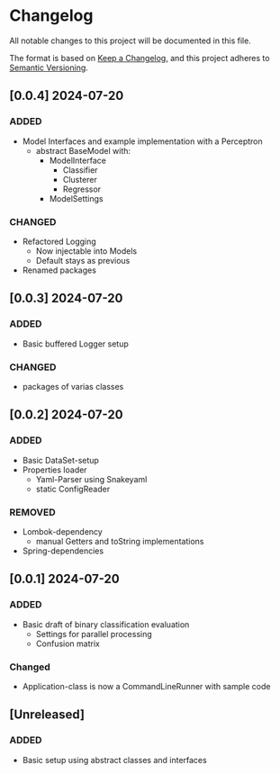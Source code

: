 # Changelog

All notable changes to this project will be documented in this file.

The format is based on [Keep a Changelog](https://keepachangelog.com/en/1.1.0/),
and this project adheres to [Semantic Versioning](https://semver.org/spec/v2.0.0.html).

## [0.0.4] 2024-07-20
### ADDED
- Model Interfaces and example implementation with a Perceptron
    - abstract BaseModel with:
        - ModelInterface
            - Classifier
            - Clusterer
            - Regressor
        - ModelSettings
### CHANGED
- Refactored Logging
    - Now injectable into Models
    - Default stays as previous
- Renamed packages

## [0.0.3] 2024-07-20
### ADDED
- Basic buffered Logger setup
### CHANGED
- packages of varias classes

## [0.0.2] 2024-07-20
### ADDED
- Basic DataSet-setup
- Properties loader
    - Yaml-Parser using Snakeyaml
    - static ConfigReader

### REMOVED
- Lombok-dependency
    - manual Getters and toString implementations
- Spring-dependencies

## [0.0.1] 2024-07-20

### ADDED
- Basic draft of binary classification evaluation
    - Settings for parallel processing
    - Confusion matrix

### Changed
- Application-class is now a CommandLineRunner with sample code 

## [Unreleased]

### ADDED
- Basic setup using abstract classes and interfaces